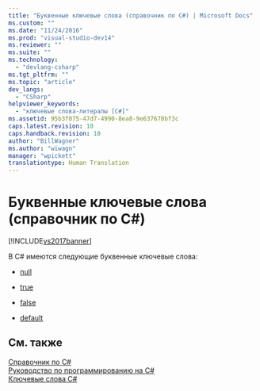 ```yaml
---
title: "Буквенные ключевые слова (справочник по C#) | Microsoft Docs"
ms.custom: ""
ms.date: "11/24/2016"
ms.prod: "visual-studio-dev14"
ms.reviewer: ""
ms.suite: ""
ms.technology: 
  - "devlang-csharp"
ms.tgt_pltfrm: ""
ms.topic: "article"
dev_langs: 
  - "CSharp"
helpviewer_keywords: 
  - "ключевые слова-литералы [C#]"
ms.assetid: 95b3f075-47d7-4990-8ea8-9e637678bf3c
caps.latest.revision: 10
caps.handback.revision: 10
author: "BillWagner"
ms.author: "wiwagn"
manager: "wpickett"
translationtype: Human Translation
---
```

# Буквенные ключевые слова (справочник по C#)
[!INCLUDE[vs2017banner](../../../csharp/includes/vs2017banner.md)]

В C\# имеются следующие буквенные ключевые слова:  
  
-   [null](../../../csharp/language-reference/keywords/null.md)  
  
-   [true](../../../csharp/language-reference/keywords/true.md)  
  
-   [false](../../../csharp/language-reference/keywords/false.md)  
  
-   [default](../../../csharp/language-reference/keywords/default.md)  
  
## См. также  
 [Справочник по C\#](../../../csharp/language-reference/index.md)   
 [Руководство по программированию на C\#](../../../csharp/programming-guide/index.md)   
 [Ключевые слова C\#](../../../csharp/language-reference/keywords/index.md)